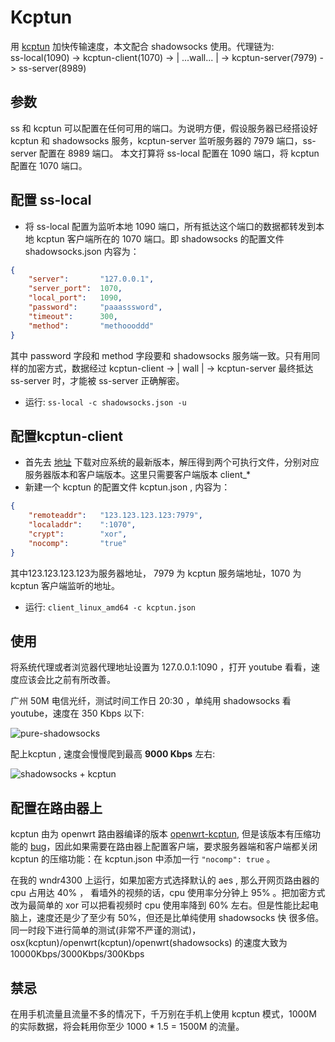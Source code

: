 # Kcptun

用 [kcptun](https://github.com/xtaci/kcptun) 加快传输速度，本文配合 shadowsocks 使用。代理链为:  
ss-local(1090)  ->  kcptun-client(1070)  ->  | ...wall... |  ->  kcptun-server(7979)  ->  ss-server(8989)

## 参数
ss 和 kcptun 可以配置在任何可用的端口。为说明方便，假设服务器已经搭设好 kcptun 和 shadowsocks 服务，kcptun-server 监听服务器的 7979 端口，ss-server 配置在 8989 端口。
本文打算将 ss-local 配置在 1090 端口，将 kcptun 配置在 1070 端口。

## 配置 ss-local
- 将 ss-local 配置为监听本地 1090 端口，所有抵达这个端口的数据都转发到本地 kcptun 客户端所在的 1070 端口。即 shadowsocks 的配置文件 shadowsocks.json 内容为：
```json
{
    "server":       "127.0.0.1",
    "server_port":  1070,
    "local_port":   1090,
    "password":     "paaasssword",
    "timeout":      300,
    "method":       "methoooddd"
}
```
其中 password 字段和 method 字段要和 shadowsocks 服务端一致。只有用同样的加密方式，数据经过 kcptun-client -> | wall | -> kcptun-server 最终抵达 ss-server 时，才能被 ss-server 正确解密。

- 运行: `ss-local -c shadowsocks.json -u`

## 配置kcptun-client
- 首先去 [地址](https://github.com/xtaci/kcptun/releases) 下载对应系统的最新版本，解压得到两个可执行文件，分别对应服务器版本和客户端版本。这里只需要客户端版本 client_*
- 新建一个 kcptun 的配置文件 kcptun.json ,  内容为：
```json
{
    "remoteaddr":   "123.123.123.123:7979",
    "localaddr":    ":1070",
    "crypt":        "xor",
    "nocomp":       "true"
}
```
其中123.123.123.123为服务器地址， 7979 为 kcptun 服务端地址，1070 为 kcptun 客户端监听的地址。

- 运行: `client_linux_amd64 -c kcptun.json`

## 使用
将系统代理或者浏览器代理地址设置为 127.0.0.1:1090 ，打开 youtube 看看，速度应该会比之前有所改善。

广州 50M 电信光纤，测试时间工作日 20:30 ，单纯用 shadowsocks 看 youtube，速度在 350 Kbps 以下:

![pure-shadowsocks](http://ww4.sinaimg.cn/large/5d4db8f9gw1f9e1axyc2kj20ht09sdh8.jpg)


配上kcptun , 速度会慢慢爬到最高 **9000 Kbps** 左右:

![shadowsocks + kcptun](http://ww2.sinaimg.cn/large/5d4db8f9gw1f9e1bcpopwj20hs0a0dhe.jpg)

## 配置在路由器上
kcptun 由为 openwrt 路由器编译的版本 [openwrt-kcptun](https://github.com/bettermanbao/openwrt-kcptun), 但是该版本有压缩功能的 [bug](https://github.com/bettermanbao/openwrt-kcptun/issues/8)，因此如果需要在路由器上配置客户端，要求服务器端和客户端都关闭 kcptun 的压缩功能：在 kcptun.json 中添加一行 `"nocomp": true` 。

在我的 wndr4300 上运行，如果加密方式选择默认的 aes , 那么开网页路由器的 cpu 占用达 40% ， 看墙外的视频的话，cpu 使用率分分钟上 95% 。把加密方式改为最简单的 xor 可以把看视频时 cpu 使用率降到 60% 左右。但是性能比起电脑上，速度还是少了至少有 50%，但还是比单纯使用 shadowsocks 快 很多倍。同一时段下进行简单的测试(非常不严谨的测试)，osx(kcptun)/openwrt(kcptun)/openwrt(shadowsocks) 的速度大致为 10000Kbps/3000Kbps/300Kbps

## 禁忌
在用手机流量且流量不多的情况下，千万别在手机上使用 kcptun 模式，1000M 的实际数据，将会耗用你至少 1000 * 1.5 = 1500M 的流量。
